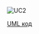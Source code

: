 ![UC2](http://www.plantuml.com/plantuml/proxy?idx=0&src=https://raw.githubusercontent.com/KPI-IP94-Database/Team2/master/Doc/UMLdiagrams/scenarios/admin/Diagrams/UML/UC2.pu)

[UML код](https://github.com/KPI-IP94-Database/Team2/tree/master/Doc/UMLdiagrams/scenarios/admin/Diagrams/UML/UC2.pu)
